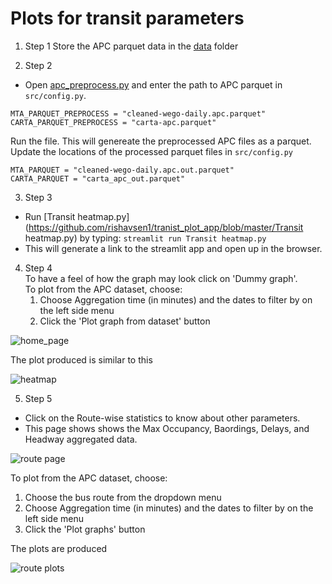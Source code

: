# Plots for transit parameters

1. Step 1
Store the APC parquet data in the [data](https://github.com/rishavsen1/tranist_plot_app/tree/master/data) folder

2. Step 2  
* Open [apc_preprocess.py](https://github.com/rishavsen1/tranist_plot_app/blob/master/apc_preprocess.py) and enter the path to APC parquet in `src/config.py`.  
```
MTA_PARQUET_PREPROCESS = "cleaned-wego-daily.apc.parquet"
CARTA_PARQUET_PREPROCESS = "carta-apc.parquet"
```  
Run the file. This will genereate the preprocessed APC files as a parquet.  
Update the locations of the processed parquet files in `src/config.py`  
```
MTA_PARQUET = "cleaned-wego-daily.apc.out.parquet"
CARTA_PARQUET = "carta_apc_out.parquet"
```

3. Step 3  
* Run [Transit heatmap.py](https://github.com/rishavsen1/tranist_plot_app/blob/master/Transit heatmap.py) by typing: 
```streamlit run Transit heatmap.py```
* This will generate a link to the streamlit app and open up in the browser.

4. Step 4  
To have a feel of how the graph may look click on 'Dummy graph'. <br>
To plot from the APC dataset, choose:
    1. Choose Aggregation time (in minutes) and the dates to filter by on the left side menu
    2. Click the 'Plot graph from dataset' button  

![home_page](https://github.com/rishavsen1/tranist_plot_app/blob/master/example/transit_app_1.png) 

The plot produced is similar to this

![heatmap](https://github.com/rishavsen1/tranist_plot_app/blob/master/example/transit_app_2.png)

5. Step 5  
* Click on the Route-wise statistics to know about other parameters. 
* This page shows shows the Max Occupancy, Baordings, Delays, and Headway aggregated data.

![route page](https://github.com/rishavsen1/tranist_plot_app/blob/master/example/transit_app_3.png)

To plot from the APC dataset, choose:
  1. Choose the bus route from the dropdown menu
  2. Choose Aggregation time (in minutes) and the dates to filter by on the left side menu
  3. Click the 'Plot graphs' button

The plots are produced

![route plots](https://github.com/rishavsen1/tranist_plot_app/blob/master/example/transit_app_4.png)

